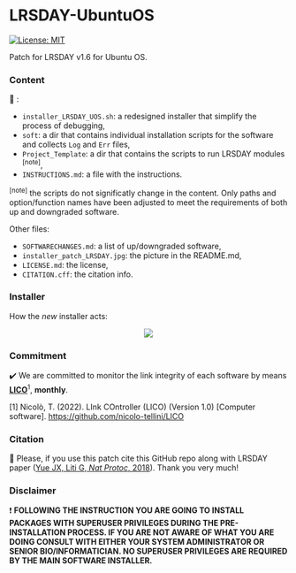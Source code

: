 # LRSDAY-UbuntuOS

[![License: MIT](https://img.shields.io/badge/License-MIT-yellow.svg)](https://opensource.org/licenses/MIT)

Patch for LRSDAY v1.6 for Ubuntu OS.

### Content
:open_file_folder: :

 - ```installer_LRSDAY_UOS.sh```: a redesigned installer that simplify the process of debugging,</br>
 - ```soft```: a dir that contains individual installation scripts for the software and collects ```Log``` and ```Err``` files, </br>
 - ```Project_Template```: a dir that contains the scripts to run LRSDAY modules <sup>[note]</sup>,</br>
 - ```INSTRUCTIONS.md```: a file with the instructions.</br>

<sup>[note]</sup> the scripts do not significatly change in the content. Only paths and option/function names have been adjusted to meet the requirements of both up and downgraded software. 
 
 Other files:
- ```SOFTWARECHANGES.md```: a list of up/downgraded software,
- ```installer_patch_LRSDAY.jpg```: the picture in the README.md,
- ```LICENSE.md```: the license,
- ```CITATION.cff```: the citation info.

### Installer

How the *new* installer acts:

<p align="center">
  <img src="https://github.com/nicolo-tellini/LRSDAY-UbuntuOS/blob/main/installer_patch_LRSDAY.jpg" />
</p>

### Commitment
:heavy_check_mark: We are committed to monitor the link integrity of each software by means [**LICO**](https://github.com/nicolo-tellini/LICO)<sup>1</sup>, **monthly**.

[1] Nicolò, T. (2022). LInk COntroller (LICO) (Version 1.0) [Computer software]. https://github.com/nicolo-tellini/LICO

### Citation 

:page_facing_up: Please, if you use this patch cite this GitHub repo along with LRSDAY paper ([Yue JX, Liti G, *Nat Protoc*, 2018](https://www.nature.com/articles/nprot.2018.025)).
Thank you very much!

### Disclaimer

:heavy_exclamation_mark: **FOLLOWING THE INSTRUCTION YOU ARE GOING TO INSTALL PACKAGES WITH SUPERUSER PRIVILEGES DURING THE PRE-INSTALLATION PROCESS. IF YOU ARE NOT AWARE OF WHAT YOU ARE DOING CONSULT WITH EITHER YOUR SYSTEM ADMINISTRATOR OR SENIOR BIO/INFORMATICIAN. NO SUPERUSER PRIVILEGES ARE REQUIRED BY THE MAIN SOFTWARE INSTALLER.**
